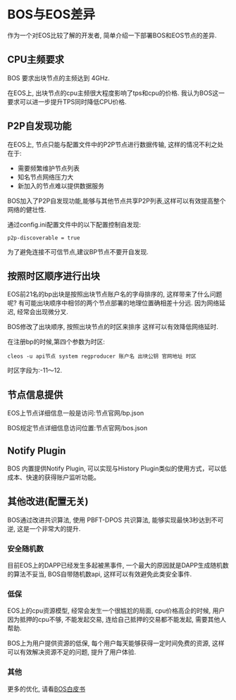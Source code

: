 # BOS与EOS差异

作为一个对EOS比较了解的开发者, 简单介绍一下部署BOS和EOS节点的差异.

## CPU主频要求

BOS 要求出块节点的主频达到 4GHz. 

在EOS上, 出块节点的cpu主频很大程度影响了tps和cpu的价格. 我认为BOS这一要求可以进一步提升TPS同时降低CPU价格.

## P2P自发现功能

在EOS上, 节点只能与配置文件中的P2P节点进行数据传输, 这样的情况不利之处在于:

- 需要频繁维护节点列表
- 知名节点网络压力大
- 新加入的节点难以提供数据服务

BOS加入了P2P自发现功能,能够与其他节点共享P2P列表,这样可以有效提高整个网络的健壮性.

通过config.ini配置文件中的以下配置控制自发现:
```
p2p-discoverable = true
```
为了避免连接不可信节点,建议BP节点不要开自发现.

## 按照时区顺序进行出块

EOS前21名的bp出块是按照出块节点账户名的字母排序的, 这样带来了什么问题呢? 有可能出块顺序中相邻的两个节点部署的地理位置确相差十分远. 因为网络延迟, 经常会出现微分叉.

BOS修改了出块顺序, 按照出块节点的时区来排序 这样可以有效降低网络延时.

在注册bp的时候,第四个参数为时区:
```
cleos -u api节点 system regproducer 账户名 出块公钥 官网地址 时区
```
时区字段为:-11～12.

## 节点信息提供

EOS上节点详细信息一般是访问:节点官网/bp.json

BOS规定节点详细信息访问位置:节点官网/bos.json

## Notify Plugin
BOS 内置提供Notify Plugin, 可以实现与History Plugin类似的使用方式，可以低成本、快速的获得账户监听功能。

## 其他改进(配置无关)

<!-- ### LIB加速

在EOS上, LIB(不可逆区块)大约要等3分钟, 对于一些高安全性要求的交易, 需要等待3分钟才能完成. 这个速度并不理想. -->

BOS通过改进共识算法, 使用 PBFT-DPOS 共识算法, 能够实现最快3秒达到不可逆, 这是一个非常大的提升.

### 安全随机数

目前EOS上的DAPP已经发生多起被黑事件, 一个最大的原因就是DAPP生成随机数的算法不妥当, BOS自带随机数api, 这样可以有效避免此类安全事件.

### 低保

EOS上的cpu资源模型, 经常会发生一个很尴尬的局面, cpu价格高企的时候, 用户因为抵押的cpu不够, 不能发起交易, 连给自己抵押的交易都不能发起, 需要其他人帮助.

BOS上为用户提供资源的低保, 每个用户每天能够获得一定时间免费的资源, 这样可以有效解决资源不足的问题, 提升了用户体验.

### 其他

更多的优化, 请看[BOS白皮书](https://github.com/boscore/Documentation)



